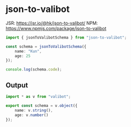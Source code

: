 # json-to-valibot

JSR: https://jsr.io/@hk/json-to-valibot/
NPM: https://www.npmjs.com/package/json-to-valibot

```ts
import { jsonToValibotSchema } from "json-to-valibot";

const schema = jsonToValibotSchema({
	name: "Kun",
	age: 25
});

console.log(schema.code);
```

## Output

```ts
import * as v from "valibot";

export const schema = v.object({
	name: v.string(),
	age: v.number()
});
```

